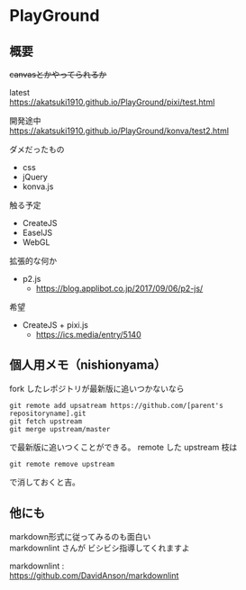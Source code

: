 
# PlayGround

## 概要

~~canvasとかやってられるか~~

latest  
<https://akatsuki1910.github.io/PlayGround/pixi/test.html>

開発途中  
<https://akatsuki1910.github.io/PlayGround/konva/test2.html>

ダメだったもの  

* css
* jQuery
* konva.js

触る予定  

* CreateJS
* EaselJS  
* WebGL  

拡張的な何か  

* p2.js  
  * <https://blog.applibot.co.jp/2017/09/06/p2-js/>

希望  

* CreateJS + pixi.js  
  * <https://ics.media/entry/5140>

## 個人用メモ（nishionyama）

fork したレポジトリが最新版に追いつかないなら

```git
git remote add upsatream https://github.com/[parent's repositoryname].git
git fetch upstream
git merge upstream/master
```

で最新版に追いつくことができる。
remote した upstream 枝は

```git
git remote remove upstream
```

で消しておくと吉。

## 他にも

markdown形式に従ってみるのも面白い  
markdownlint さんが ビシビシ指導してくれますよ

markdownlint :  
<https://github.com/DavidAnson/markdownlint>
